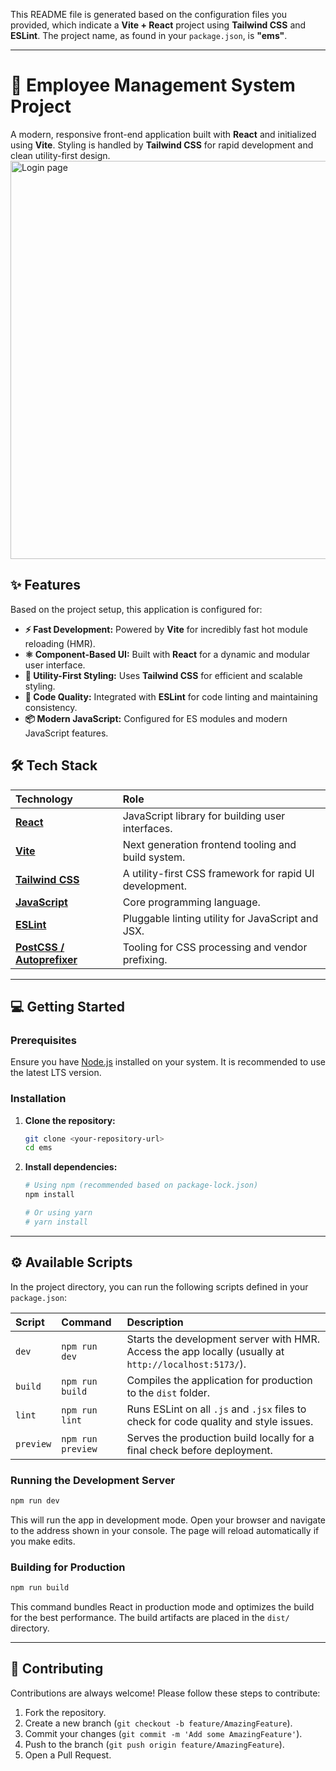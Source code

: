 This README file is generated based on the configuration files you provided, which indicate a **Vite + React** project using **Tailwind CSS** and **ESLint**. The project name, as found in your `package.json`, is **"ems"**.

-----

# 🚀 Employee Management System Project

A modern, responsive front-end application built with **React** and initialized using **Vite**. Styling is handled by **Tailwind CSS** for rapid development and clean utility-first design.
<img width="1366" height="637" alt="Login page" src="https://github.com/user-attachments/assets/4fd926fc-a3e2-42b9-9d9a-c55e0f68cd90" />


  
        


                                                        


## ✨ Features

Based on the project setup, this application is configured for:

  * **⚡️ Fast Development:** Powered by **Vite** for incredibly fast hot module reloading (HMR).
  * **⚛️ Component-Based UI:** Built with **React** for a dynamic and modular user interface.
  * **🎨 Utility-First Styling:** Uses **Tailwind CSS** for efficient and scalable styling.
  * **📐 Code Quality:** Integrated with **ESLint** for code linting and maintaining consistency.
  * **📦 Modern JavaScript:** Configured for ES modules and modern JavaScript features.

## 🛠️ Tech Stack

| Technology | Role |
| :--- | :--- |
| **[React](https://reactjs.org/)** | JavaScript library for building user interfaces. |
| **[Vite](https://vitejs.dev/)** | Next generation frontend tooling and build system. |
| **[Tailwind CSS](https://tailwindcss.com/)** | A utility-first CSS framework for rapid UI development. |
| **[JavaScript](https://developer.mozilla.org/en-US/docs/Web/JavaScript)** | Core programming language. |
| **[ESLint](https://eslint.org/)** | Pluggable linting utility for JavaScript and JSX. |
| **[PostCSS / Autoprefixer](https://postcss.org/)** | Tooling for CSS processing and vendor prefixing. |

-----

## 💻 Getting Started

### Prerequisites

Ensure you have [Node.js](https://nodejs.org/) installed on your system. It is recommended to use the latest LTS version.

### Installation

1.  **Clone the repository:**
    ```bash
    git clone <your-repository-url>
    cd ems
    ```
2.  **Install dependencies:**
    ```bash
    # Using npm (recommended based on package-lock.json)
    npm install

    # Or using yarn
    # yarn install
    ```

-----

## ⚙️ Available Scripts

In the project directory, you can run the following scripts defined in your `package.json`:

| Script | Command | Description |
| :--- | :--- | :--- |
| `dev` | `npm run dev` | Starts the development server with HMR. Access the app locally (usually at `http://localhost:5173/`). |
| `build` | `npm run build` | Compiles the application for production to the `dist` folder. |
| `lint` | `npm run lint` | Runs ESLint on all `.js` and `.jsx` files to check for code quality and style issues. |
| `preview` | `npm run preview` | Serves the production build locally for a final check before deployment. |

### Running the Development Server

```bash
npm run dev
```

This will run the app in development mode. Open your browser and navigate to the address shown in your console. The page will reload automatically if you make edits.

### Building for Production

```bash
npm run build
```

This command bundles React in production mode and optimizes the build for the best performance. The build artifacts are placed in the `dist/` directory.

-----

## 🤝 Contributing

Contributions are always welcome\! Please follow these steps to contribute:

1.  Fork the repository.
2.  Create a new branch (`git checkout -b feature/AmazingFeature`).
3.  Commit your changes (`git commit -m 'Add some AmazingFeature'`).
4.  Push to the branch (`git push origin feature/AmazingFeature`).
5.  Open a Pull Request.

